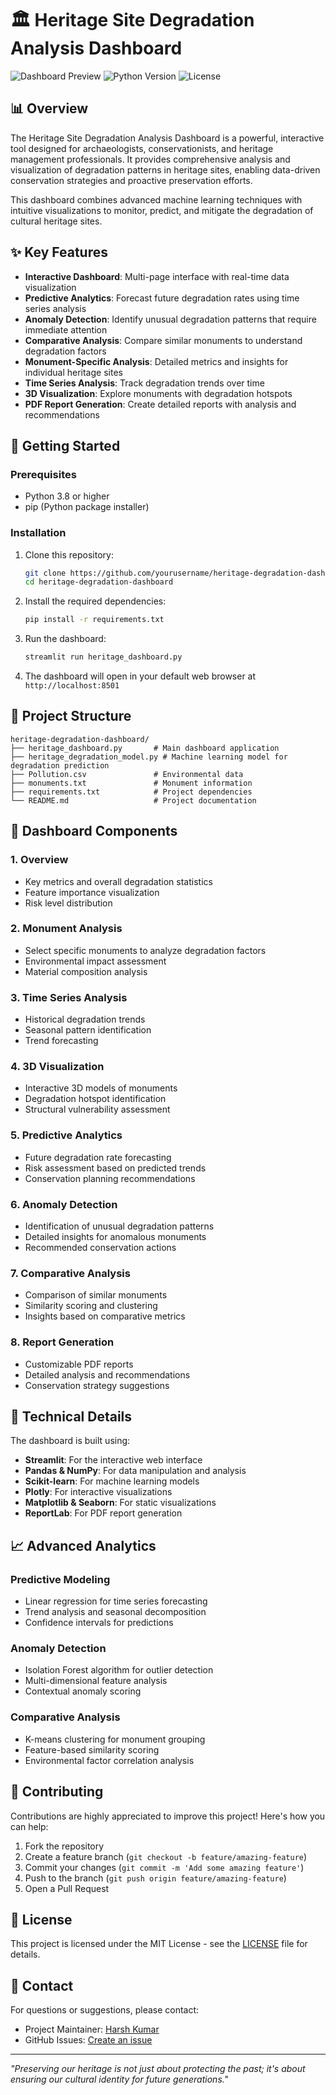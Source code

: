 # 🏛️ Heritage Site Degradation Analysis Dashboard

![Dashboard Preview](https://img.shields.io/badge/Status-Active-success)
![Python Version](https://img.shields.io/badge/Python-3.8%2B-blue)
![License](https://img.shields.io/badge/License-MIT-green)

## 📊 Overview

The Heritage Site Degradation Analysis Dashboard is a powerful, interactive tool designed for archaeologists, conservationists, and heritage management professionals. It provides comprehensive analysis and visualization of degradation patterns in heritage sites, enabling data-driven conservation strategies and proactive preservation efforts.

This dashboard combines advanced machine learning techniques with intuitive visualizations to monitor, predict, and mitigate the degradation of cultural heritage sites.

## ✨ Key Features

- **Interactive Dashboard**: Multi-page interface with real-time data visualization
- **Predictive Analytics**: Forecast future degradation rates using time series analysis
- **Anomaly Detection**: Identify unusual degradation patterns that require immediate attention
- **Comparative Analysis**: Compare similar monuments to understand degradation factors
- **Monument-Specific Analysis**: Detailed metrics and insights for individual heritage sites
- **Time Series Analysis**: Track degradation trends over time
- **3D Visualization**: Explore monuments with degradation hotspots
- **PDF Report Generation**: Create detailed reports with analysis and recommendations

## 🚀 Getting Started

### Prerequisites

- Python 3.8 or higher
- pip (Python package installer)

### Installation

1. Clone this repository:
   ```bash
   git clone https://github.com/yourusername/heritage-degradation-dashboard.git
   cd heritage-degradation-dashboard
   ```

2. Install the required dependencies:
   ```bash
   pip install -r requirements.txt
   ```

3. Run the dashboard:
   ```bash
   streamlit run heritage_dashboard.py
   ```

4. The dashboard will open in your default web browser at `http://localhost:8501`

## 📁 Project Structure

```
heritage-degradation-dashboard/
├── heritage_dashboard.py       # Main dashboard application
├── heritage_degradation_model.py # Machine learning model for degradation prediction
├── Pollution.csv               # Environmental data
├── monuments.txt               # Monument information
├── requirements.txt            # Project dependencies
└── README.md                   # Project documentation
```

## 🧩 Dashboard Components

### 1. Overview
- Key metrics and overall degradation statistics
- Feature importance visualization
- Risk level distribution

### 2. Monument Analysis
- Select specific monuments to analyze degradation factors
- Environmental impact assessment
- Material composition analysis

### 3. Time Series Analysis
- Historical degradation trends
- Seasonal pattern identification
- Trend forecasting

### 4. 3D Visualization
- Interactive 3D models of monuments
- Degradation hotspot identification
- Structural vulnerability assessment

### 5. Predictive Analytics
- Future degradation rate forecasting
- Risk assessment based on predicted trends
- Conservation planning recommendations

### 6. Anomaly Detection
- Identification of unusual degradation patterns
- Detailed insights for anomalous monuments
- Recommended conservation actions

### 7. Comparative Analysis
- Comparison of similar monuments
- Similarity scoring and clustering
- Insights based on comparative metrics

### 8. Report Generation
- Customizable PDF reports
- Detailed analysis and recommendations
- Conservation strategy suggestions

## 🔬 Technical Details

The dashboard is built using:

- **Streamlit**: For the interactive web interface
- **Pandas & NumPy**: For data manipulation and analysis
- **Scikit-learn**: For machine learning models
- **Plotly**: For interactive visualizations
- **Matplotlib & Seaborn**: For static visualizations
- **ReportLab**: For PDF report generation

## 📈 Advanced Analytics

### Predictive Modeling
- Linear regression for time series forecasting
- Trend analysis and seasonal decomposition
- Confidence intervals for predictions

### Anomaly Detection
- Isolation Forest algorithm for outlier detection
- Multi-dimensional feature analysis
- Contextual anomaly scoring

### Comparative Analysis
- K-means clustering for monument grouping
- Feature-based similarity scoring
- Environmental factor correlation analysis

## 🤝 Contributing

Contributions are highly appreciated to improve this project! Here's how you can help:

1. Fork the repository
2. Create a feature branch (`git checkout -b feature/amazing-feature`)
3. Commit your changes (`git commit -m 'Add some amazing feature'`)
4. Push to the branch (`git push origin feature/amazing-feature`)
5. Open a Pull Request

## 📝 License

This project is licensed under the MIT License - see the [LICENSE](LICENSE) file for details.

## 📧 Contact

For questions or suggestions, please contact:
- Project Maintainer: [Harsh Kumar](mailto:hrk84ya@gmail.com)
- GitHub Issues: [Create an issue](https://github.com/Hrk84ya/MonuMetrics/issues)

---

*"Preserving our heritage is not just about protecting the past; it's about ensuring our cultural identity for future generations."* 